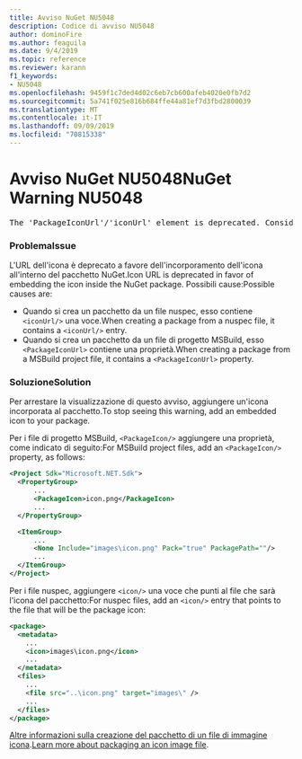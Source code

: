 ```yaml
---
title: Avviso NuGet NU5048
description: Codice di avviso NU5048
author: dominoFire
ms.author: feaguila
ms.date: 9/4/2019
ms.topic: reference
ms.reviewer: karann
f1_keywords:
- NU5048
ms.openlocfilehash: 9459f1c7ded4d02c6eb7cb600afeb4020e0fb7d2
ms.sourcegitcommit: 5a741f025e816b684ffe44a81ef7d3fbd2800039
ms.translationtype: MT
ms.contentlocale: it-IT
ms.lasthandoff: 09/09/2019
ms.locfileid: "70815338"
---
```

# <a name="nuget-warning-nu5048"></a><span data-ttu-id="10fa7-103">Avviso NuGet NU5048</span><span class="sxs-lookup"><span data-stu-id="10fa7-103">NuGet Warning NU5048</span></span>

<pre>The 'PackageIconUrl'/'iconUrl' element is deprecated. Consider using the 'PackageIcon'/'icon' element instead. Learn more at https://aka.ms/deprecateIconUrl</pre>


### <a name="issue"></a><span data-ttu-id="10fa7-104">Problema</span><span class="sxs-lookup"><span data-stu-id="10fa7-104">Issue</span></span>

<span data-ttu-id="10fa7-105">L'URL dell'icona è deprecato a favore dell'incorporamento dell'icona all'interno del pacchetto NuGet.</span><span class="sxs-lookup"><span data-stu-id="10fa7-105">Icon URL is deprecated in favor of embedding the icon inside the NuGet package.</span></span> <span data-ttu-id="10fa7-106">Possibili cause:</span><span class="sxs-lookup"><span data-stu-id="10fa7-106">Possible causes are:</span></span>

- <span data-ttu-id="10fa7-107">Quando si crea un pacchetto da un file nuspec, esso contiene `<iconUrl/>` una voce.</span><span class="sxs-lookup"><span data-stu-id="10fa7-107">When creating a package from a nuspec file, it contains a `<iconUrl/>` entry.</span></span>
- <span data-ttu-id="10fa7-108">Quando si crea un pacchetto da un file di progetto MSBuild, esso `<PackageIconUrl>` contiene una proprietà.</span><span class="sxs-lookup"><span data-stu-id="10fa7-108">When creating a package from a MSBuild project file, it contains a `<PackageIconUrl>` property.</span></span>


### <a name="solution"></a><span data-ttu-id="10fa7-109">Soluzione</span><span class="sxs-lookup"><span data-stu-id="10fa7-109">Solution</span></span>

<span data-ttu-id="10fa7-110">Per arrestare la visualizzazione di questo avviso, aggiungere un'icona incorporata al pacchetto.</span><span class="sxs-lookup"><span data-stu-id="10fa7-110">To stop seeing this warning, add an embedded icon to your package.</span></span>

<span data-ttu-id="10fa7-111">Per i file di progetto MSBuild, `<PackageIcon/>` aggiungere una proprietà, come indicato di seguito:</span><span class="sxs-lookup"><span data-stu-id="10fa7-111">For MSBuild project files, add an `<PackageIcon/>` property, as follows:</span></span>

```xml
<Project Sdk="Microsoft.NET.Sdk">
  <PropertyGroup>
      ...
      <PackageIcon>icon.png</PackageIcon>
      ...
  </PropertyGroup>

  <ItemGroup>
      ...
      <None Include="images\icon.png" Pack="true" PackagePath=""/>
      ...
  </ItemGroup>
</Project>
```

<span data-ttu-id="10fa7-112">Per i file nuspec, aggiungere `<icon/>` una voce che punti al file che sarà l'icona del pacchetto:</span><span class="sxs-lookup"><span data-stu-id="10fa7-112">For nuspec files, add an `<icon/>` entry that points to the file that will be the package icon:</span></span>

```xml
<package>
  <metadata>
    ...
    <icon>images\icon.png</icon>
    ...
  </metadata>
  <files>
    ...
    <file src="..\icon.png" target="images\" />
    ...
  </files>
</package>
```

<span data-ttu-id="10fa7-113">[Altre informazioni sulla creazione del pacchetto di un file di immagine icona](../msbuild-targets.md#packing-an-icon-image-file).</span><span class="sxs-lookup"><span data-stu-id="10fa7-113">[Learn more about packaging an icon image file](../msbuild-targets.md#packing-an-icon-image-file).</span></span>
